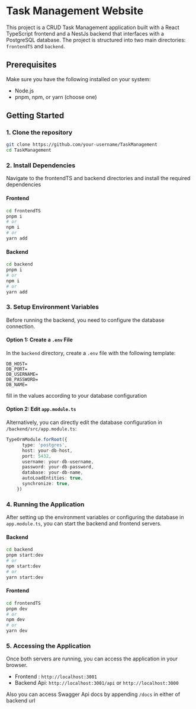 # Task Management Website

This project is a CRUD Task Management application built with a React TypeScript frontend and a NestJs backend that interfaces with a PostgreSQL database.
The project is structured into two main directories: `frontendTS` and `backend`.

## Prerequisites

Make sure you have the following installed on your system:

- Node.js
- pnpm, npm, or yarn (choose one)

## Getting Started

### 1. Clone the repository

```bash
git clone https://github.com/your-username/TaskManagement
cd TaskManagement
```

### 2. Install Dependencies

Navigate to the frontendTS and backend directories and install the required dependencies

#### Frontend

```bash
cd frontendTS
pnpm i
# or
npm i
# or
yarn add
```

#### Backend

```bash
cd backend
pnpm i
# or
npm i
# or
yarn add
```

### 3. Setup Environment Variables

Before running the backend, you need to configure the database connection.

#### Option 1: Create a `.env` File

In the `backend` directory, create a `.env` file with the following template:

```env
DB_HOST=
DB_PORT=
DB_USERNAME=
DB_PASSWORD=
DB_NAME=
```

fill in the values according to your database configuration

#### Option 2: Edit `app.module.ts`

Alternatively, you can directly edit the database configuration in `/backend/src/app.module.ts`:

```app.module.ts
TypeOrmModule.forRoot({
      type: 'postgres',
      host: your-db-host,
      port: 5432,
      username: your-db-username,
      password: your-db-password,
      database: your-db-name,
      autoLoadEntities: true,
      synchronize: true,
    })
```

### 4. Running the Application

After setting up the environment variables or configuring the database in `app.module.ts`, you can start the backend and frontend servers.

#### Backend

```bash
cd backend
pnpm start:dev
# or
npm start:dev
# or
yarn start:dev
```

#### Frontend

```bash
cd frontendTS
pnpm dev
# or
npm dev
# or
yarn dev
```

### 5. Accessing the Application

Once both servers are running, you can access the application in your browser.

- Frontend : `http://localhost:3001`
- Backend Api: `http://localhost:3001/api` or `http://localhost:3000`

Also you can access Swagger Api docs by appending `/docs` in either of backend url
